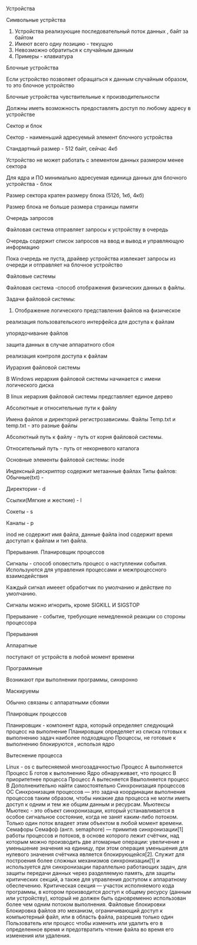 Устройства

Символьные устрйства
1. Устройства реализующие последовательный поток данных , байт за байтом
2. Имеют всего одну позицию - текущую
3. Невозможно обратиться к случайным данным
4. Примеры - клавиатура

Блочные устройства

Если устройство позволяет обращаться к данным случайным образом, то это блочное устройство

Блочные устройства чувствительные к производительности 

Должны иметь возможность предоставлять доступ по любому адресу в устройстве

Сектор и блок

Сектор - наименьший адресуемый элемент блочного устройства

Стандартный размер - 512 байт, сейчас 4кб

Устройство не может работать с элементом данных размером менее сектора 

Для ядра и ПО минимально адресуемая единица данных для блочного устройства - блок 

Размер сектора кратен размеру блока (512б, 1кб, 4кб)

Размер блока  не больше размера страницы памяти


Очередь запросов

Файловая система отправляет запросы к устройству в очередь 

Очередь содержит список запросов на ввод и вывод и управляющую информацию

Пока очередь не пуста, драйвер устройства извлекает запросы из очереди и отправляет на блочное устройство

Файловые системы

Файловая система -способ отображения физических данных в файлы.

Задачи файловой системы:

1. Отображение логического представления файлов на физическое 

реализация пользовательского интерфейса для доступа к файлам

упорядочивание файлов

защита данных в случае аппаратного сбоя

реализация контроля доступа к файлам

Иурархия файловой системы

В Windows иерархия файловой системы начинается с имени логического диска 

В linux иерархия файловой системы представляет единое дерево 



Абсолютные и относительные пути к файлу 

Имена файлов и директорий регистрозависимы. Файлы Temp.txt и temp.txt - это разные файлы

Абсолютный путь  к файлу - путь от корня файловой системы.

Относительный путь - путь от некорневого каталога 

Основные элементы файловой системы: inode

Индексный дескриптор содержит метаанные файлах
Типы файлов:
Обычные(txt) - 

Директории - d

Ссылки(Мягкие и жесткие) - l

Сокеты - s

Каналы - p

inod не содержит имя файла, данные файла
inod содержит время доступап к файлам и тип файла.

Прерывания. Планировщик процессов

Сигналы - способ оповестить процесс о наступлении события. Используются для управления процессами и межпроцессного взаимодействия 

Каждый сигнал имееет обработчик по умолчанию и действие по умолчанию.

Сигналы можно игнорить, кроме SIGKILL И SIGSTOP

Прерывание - событие, требующие немедленной реакции со стороны процессора

Прерывания

Аппаратные

поступают от устройств в любой момент времени

Программные 

Возникают при выполнении программы, синхронно

Маскируемы

Обычно связаны с аппаратными сбоями

Плаировщик процессов 

Планировщик - компонент ядра, который определяет следующий процесс на выполнение 
Планировщик определяет из списка готовых к выполнению задач наиболее подходящую 
Процессы, не готовые к выполнению блокируются ,  использя ядро 

Вытеснение процесса 

Linux - os с вытесняемой многозадачностью
Процесс А выполняется
Процесс Б готов к выполнению
Ядро обнаруживает, что процесс В приоритетнее процесса
Процесс А вытесняется
Ввыполняется процесс В
Дополненительно найти самостоятельно
Синхронизация процессов ОС
Синхронизация процессов — это задача координации выполнения процессов таким образом, чтобы никакие два процесса не могли иметь доступ к одним и тем же общим данным и ресурсам.
Мьютексы
Мьютекс - это объект синхронизации, который устанавливается в особое сигнальное состояние, когда не занят каким-либо потоком. Только один поток владеет этим объектом в любой момент времени.
Семафоры
Семафо́р (англ. semaphore) — примитив синхронизации[1] работы процессов и потоков, в основе которого лежит счётчик, над которым можно производить две атомарные операции: увеличение и уменьшение значения на единицу, при этом операция уменьшения для нулевого значения счётчика является блокирующейся[2]. Служит для построения более сложных механизмов синхронизации[1] и используется для синхронизации параллельно работающих задач, для защиты передачи данных через разделяемую память, для защиты критических секций, а также для управления доступом к аппаратному обеспечению.
Критическая секция — участок исполняемого кода программы, в котором производится доступ к общему ресурсу (данным или устройству), который не должен быть одновременно использован более чем одним потоком выполнения. 
Файловые блокировки
Блокировка файлов это механизм, ограничивающий доступ к компьютерный файл, или в область файла, разрешив только один Пользователь или процесс чтобы изменить или удалить его в определенное время и предотвратить чтение файла во время его изменения или удаления.





